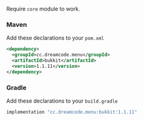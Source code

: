 Require ``core`` module to work.
### Maven
Add these declarations to your ``pom.xml``

```xml
<dependency>
  <groupId>cc.dreamcode.menu</groupId>
  <artifactId>bukkit</artifactId>
  <version>1.1.11</version>
</dependency>
```

### Gradle
Add these declarations to your ``build.gradle``

```gradle
implementation "cc.dreamcode.menu:bukkit:1.1.11"
```